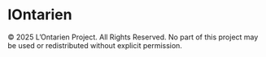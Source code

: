 # lOntarien
© 2025 L’Ontarien Project. All Rights Reserved. No part of this project may be used or redistributed without explicit permission.
